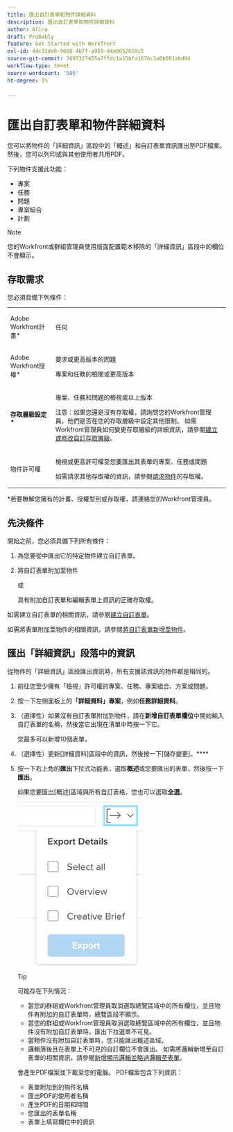 ```yaml
---
title: 匯出自訂表單和物件詳細資料
description: 匯出自訂表單和物件詳細資料
author: Alina
draft: Probably
feature: Get Started with Workfront
exl-id: 4dc32da0-9680-4b7f-a959-d4a0652618c5
source-git-commit: 7697327455a7ffdc1a15bfa1676c3a0b091abd04
workflow-type: tm+mt
source-wordcount: '595'
ht-degree: 1%

---
```


# 匯出自訂表單和物件詳細資料

您可以將物件的「詳細資訊」區段中的「概述」和自訂表單資訊匯出至PDF檔案。 然後，您可以列印或與其他使用者共用PDF。

下列物件支援此功能：

* 專案
* 任務
* 問題
* 專案組合
* 計劃

<!--
* Billing records</p> <p>After you open a billing record on a project, you can use the Details area to attach a custom form to the record and fill it out. You can also export billing record information from the Details area.</p> </li>
  -->

>[!NOTE]
>
>您的Workfront或群組管理員使用版面配置範本移除的「詳細資訊」區段中的欄位不會顯示。

## 存取需求

您必須具備下列條件：

<table style="table-layout:auto"> 
 <col> 
 <col> 
 <tbody> 
  <tr> 
   <td role="rowheader"> <p>Adobe Workfront計畫*</p> </td> 
   <td>任何</td> 
  </tr> 
  <tr> 
   <td role="rowheader"> <p>Adobe Workfront授權*</p> </td> 
   <td> <p>要求或更高版本的問題</p> <p>專案和任務的檢閱或更高版本</p> </td> 
  </tr> 
  <tr data-mc-conditions=""> 
   <td role="rowheader"><strong>存取層級設定*</strong> </td> 
   <td> <p>專案、任務和問題的檢視或以上版本</p> <p>注意：如果您還是沒有存取權，請詢問您的Workfront管理員，他們是否在您的存取層級中設定其他限制。 如需Workfront管理員如何變更存取層級的詳細資訊，請參閱<a href="../../administration-and-setup/add-users/configure-and-grant-access/create-modify-access-levels.md" class="MCXref xref">建立或修改自訂存取層級</a>。</p> </td> 
  </tr> 
  <tr data-mc-conditions=""> 
   <td role="rowheader"> <p>物件許可權</p> </td> 
   <td> <p>檢視或更高許可權至您要匯出其表單的專案、任務或問題</p> <p>如需請求其他存取權的資訊，請參閱<a href="../../workfront-basics/grant-and-request-access-to-objects/request-access.md" class="MCXref xref">請求物件</a>的存取權。</p> </td> 
  </tr> 
 </tbody> 
</table>

&#42;若要瞭解您擁有的計畫、授權型別或存取權，請連絡您的Workfront管理員。

## 先決條件

開始之前，您必須具備下列所有條件：

1. 為您要從中匯出它的特定物件建立自訂表單。
1. 將自訂表單附加至物件

   或

   具有附加自訂表單和編輯表單上資訊的正確存取權。

如需建立自訂表單的相關資訊，請參閱[建立自訂表單](/help/quicksilver/administration-and-setup/customize-workfront/create-manage-custom-forms/form-designer/design-a-form/design-a-form.md)。

如需將表單附加至物件的相關資訊，請參閱[將自訂表單新增至物件](../../workfront-basics/work-with-custom-forms/add-a-custom-form-to-an-object.md)。

## 匯出「詳細資訊」段落中的資訊

從物件的「詳細資訊」區段匯出資訊時，所有支援該資訊的物件都是相同的。

1. 前往您至少擁有「檢視」許可權的專案、任務、專案組合、方案或問題。
1. 按一下左側面板上的&#x200B;**「詳細資料」專案**，例如&#x200B;**任務詳細資料**。
1. （選擇性）如果沒有自訂表單附加到物件，請在&#x200B;**新增自訂表單欄位**&#x200B;中開始輸入自訂表單的名稱，然後當它出現在清單中時按一下它。

   您最多可以新增10個表單。

1. （選擇性）更新[詳細資料]區段中的資訊，然後按一下[儲存變更]。****
1. 按一下右上角的&#x200B;**匯出**&#x200B;下拉式功能表，選取&#x200B;**概述**&#x200B;或您要匯出的表單，然後按一下&#x200B;**匯出**。

   如果您要匯出[概述]區域與所有自訂表格，您也可以選取&#x200B;**全選**。

   ![](assets/export-custom-form-button-menu.png)

   >[!TIP]
   >
   >可能存在下列情況：
   >
   >   
   >   
   >   * 當您的群組或Workfront管理員取消選取總覽區域中的所有欄位，並且物件有附加的自訂表單時，總覽區段不顯示。
   >   * 當您的群組或Workfront管理員取消選取總覽區域中的所有欄位，並且物件沒有附加自訂表單時，匯出下拉選單不可見。
   >   * 當物件沒有附加自訂表單時，您只能匯出概述區域。
   >   * 邏輯落後且在表單上不可見的自訂欄位不會匯出。 如需將邏輯新增至自訂表單的相關資訊，請參閱[新增顯示邏輯並略過邏輯至表單](/help/quicksilver/administration-and-setup/customize-workfront/create-manage-custom-forms/form-designer/design-a-form/display-skip-logic-form-designer.md)。
   >   
   >

   會產生PDF檔案並下載至您的電腦。 PDF檔案包含下列資訊：

   * 表單附加到的物件名稱
   * 匯出PDF的使用者名稱
   * 產生PDF的日期和時間
   * 您匯出的表單名稱
   * 表單上填寫欄位中的資訊
